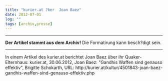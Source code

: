 ```yaml
---
title: "kurier.at ?ber  Joan Baez"
date: 2012-07-01
log: ""
tags: [archiv,presse]
---
```

<hr><b>Der Artikel stammt aus dem Archiv!</b> Die Formatirung kann besch?digt sein.<hr>
<p>In einem Artikel des kurier.at berichtet  Joan Baez über ihr Quaker-Elternhaus: kurier.at, 30.06.2012, Joan Baez: "Gandhis Waffen sind genauso effektiv", Brigitte Schokarth, URL: http://kurier.at/kultur/4501843-joan-baez-gandhis-waffen-sind-genauso-effektiv.php </p>
